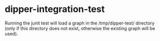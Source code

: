 dipper-integration-test
========

Running the junit test will load a graph in the /tmp/dipper-test/ directory (only if this directory does not exist, otherwise the existing graph will be used).